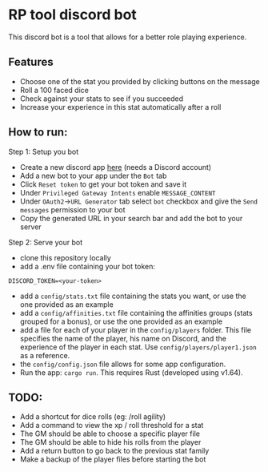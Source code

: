 # RP tool discord bot

This discord bot is a tool that allows for a better role playing experience.

## Features

- Choose one of the stat you provided by clicking buttons on the message
- Roll a 100 faced dice
- Check against your stats to see if you succeeded
- Increase your experience in this stat automatically after a roll

## How to run:

Step 1: Setup you bot
- Create a new discord app [here](https://discord.com/developers/applications) (needs a Discord account)
- Add a new bot to your app under the `Bot` tab
- Click `Reset token` to get your bot token and save it
- Under `Privileged Gateway Intents` enable `MESSAGE_CONTENT`
- Under `OAuth2`->`URL Generator` tab select `bot` checkbox and give the `Send messages` permission to your bot
- Copy the generated URL in your search bar and add the bot to your server

Step 2: Serve your bot
- clone this repository locally
- add a .env file containing your bot token:
```
DISCORD_TOKEN=<your-token>
```
- add a `config/stats.txt` file containing the stats you want, or use the one provided as an example
- add a `config/affinities.txt` file containing the affinities groups (stats grouped for a bonus), or use the one provided as an example
- add a file for each of your player in the `config/players` folder. This file specifies the name of the player, his name on Discord, and the experience of the player in each stat. Use `config/players/player1.json` as a reference.
- the `config/config.json` file allows for some app configuration.
- Run the app: `cargo run`. This requires Rust (developed using v1.64).

## TODO:

- Add a shortcut for dice rolls (eg: /roll agility)
- Add a command to view the xp / roll threshold for a stat
- The GM should be able to choose a specific player file
- The GM should be able to hide his rolls from the player
- Add a return button to go back to the previous stat family
- Make a backup of the player files before starting the bot
